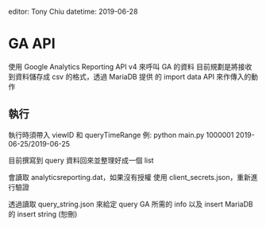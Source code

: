 editor: Tony Chiu
datetime: 2019-06-28

# GA API 
使用 Google Analytics Reporting API v4 來呼叫 GA 的資料
目前規劃是將接收到資料儲存成 csv 的格式，透過 MariaDB 提供
的 import data API 來作傳入的動作


## 執行

執行時須帶入 viewID 和 queryTimeRange
例: python main.py 1000001 2019-06-25/2019-06-25

目前撰寫到 query 資料回來並整理好成一個 list

會讀取 analyticsreporting.dat，如果沒有授權
使用 client_secrets.json，重新進行驗證

透過讀取 query_string.json 來給定 query GA 所需的 info
以及 insert MariaDB 的 insert string (恕刪)